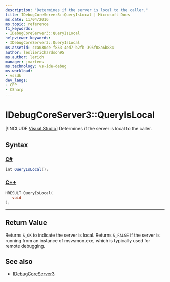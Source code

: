 ```yaml
---
description: "Determines if the server is local to the caller."
title: IDebugCoreServer3::QueryIsLocal | Microsoft Docs
ms.date: 11/04/2016
ms.topic: reference
f1_keywords:
- IDebugCoreServer3::QueryIsLocal
helpviewer_keywords:
- IDebugCoreServer3::QueryIsLocal
ms.assetid: cca030de-f853-4ed7-b2fb-395f08a6b884
author: leslierichardson95
ms.author: lerich
manager: jmartens
ms.technology: vs-ide-debug
ms.workload:
- vssdk
dev_langs:
- CPP
- CSharp
---
```

# IDebugCoreServer3::QueryIsLocal

 [!INCLUDE [Visual Studio](~/includes/applies-to-version/vs-windows-only.md)]
Determines if the server is local to the caller.

## Syntax

### [C#](#tab/csharp)
```csharp
int QueryIsLocal();
```
### [C++](#tab/cpp)
```cpp
HRESULT QueryIsLocal(
   void
);
```
---

## Return Value
 Returns `S_OK` to indicate the server is local. Returns `S_FALSE` if the server is running from an instance of msvsmon.exe, which is typically used for remote debugging.

## See also
- [IDebugCoreServer3](../../../extensibility/debugger/reference/idebugcoreserver3.md)
